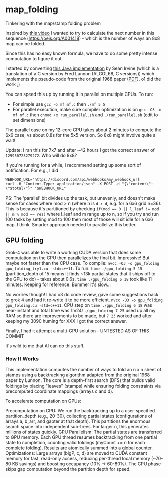 # map_folding
Tinkering with the map/stamp folding problem

Inspired by [this video](https://www.youtube.com/watch?v=sfH9uIY3ln4) I wanted to try to calculate the next number in this sequence (https://oeis.org/A001418) - which is the number of ways an 8x8 map can be folded. 

Since this has no easy known formula, we have to do some pretty intense computation to figure it out. 

I started by converting [this Java implementation](https://github.com/archmageirvine/joeis/blob/master/src/irvine/oeis/a001/A001415.java) by Sean Irvine (which is a translation of a C version by Fred Lunnon (ALGOL68, C versions)) which implements the pseudo-code from the original 1968 paper ([PDF](https://www.ams.org/journals/mcom/1968-22-101/S0025-5718-1968-0221957-8/S0025-5718-1968-0221957-8.pdf)). o1 did the work ;)

You can speed this up by running it in parallel on multiple CPUs. To run:

- For simple use `gcc -o mf mf.c` then `./mf 5 5`
- For parallel execution, make sure compiler optimization is on `gcc -O3 -o mf mf.c` then `chmod +x run_parallel.sh` and `./run_parallel.sh` (edit to set dimensions)

The parallel case on my 12-core CPU takes about 2 minutes to compute the 6x6 case, vs about 0.8s for the 5x5 version. So 8x8 might involve quite a wait!

Update: I ran this for 7x7 and after ~42 hours I got the correct answer of `129950723279272`. Who will do 8x8?

If you're running for a while, I recommend setting up some sort of notification. For e.g., I did

```
WEBHOOK_URL="https://discord.com/api/webhooks/my_webhook_url
curl -H "Content-Type: application/json" -X POST -d "{\"content\": \"$total\"}" "$WEBHOOK_URL"
```

PS: The 'parallel' bit divides up the task, but unevenly, and doesn't make sense for cases where mod > n (where n is `d x d`, e.g. for a 6x6 grid n=36). This is because it's partitioned by checking `if(mod == 0 || l_leaf != mod || m % mod == res)` where l_leaf and m range up to n, so if you try and run 100 tasks by setting mod to 100 then most of those will sit idle for a 6x6 map. I think. Smarter approach needed to parallelize this better.


## GPU folding

Grok-4 was able to write a working CUDA version that does some computation on the CPU then parallelizes the final bit. Impressive! But maybe not faster than the CPU case. To compile: `nvcc -O3 -o gpu_folding gpu_folding_try1.cu -std=c++11`. To run: `time ./gpu_folding 5 15` (partition_depth of 15 means it finds ~13k partial states that it ships off to the GPU to do) - takes about 0.6s. `time ./gpu_folding 6 18` took like 11 minutes. Keeping for reference. Bummer it's slow...

No worries though! I had o3 do code review, gave some suggestions back to grok 4 and had it re-write it to be more efficient. `nvcc -O3 -o gpu_folding gpu_folding.cu -std=c++11`. CPU step on `time ./gpu_folding 6 18` was near-instant and total time was 1m24! `./gpu_folding 7 25` used up all my RAM so there are improvements to be made, but `7 23` worked and after keeping my 3090 huming for XXX I got the correct answer.

Finally, I had it attempt a multi-GPU solution - UNTESTED AS OF THIS COMMIT

It's wild to me that AI can do this stuff.

### How It Works

This implementation computes the number of ways to fold an n x n sheet of stamps using a backtracking algorithm adapted from the original 1968 paper by Lunnon. The core is a depth-first search (DFS) that builds valid foldings by placing "leaves" (stamps) while ensuring folding constraints via precomputed coordinate mappings (arrays c and d).

To accelerate computation on GPUs:

Precomputation on CPU: We run the backtracking up to a user-specified partition_depth (e.g., 20-30), collecting partial states (configurations of arrays a, b_arr, and gapter at that depth). This partitions the enormous search space into independent sub-trees. For larger n, this generates millions of states quickly.
GPU Parallelism: The partial states are transferred to GPU memory. Each GPU thread resumes backtracking from one partial state to completion, counting valid foldings (myCount += n for each complete folding). Results are atomically summed into a global counter.
Optimizations: Large arrays (bigP, c, d) are moved to CUDA constant memory for fast, read-only access, reducing per-thread local memory (~70-80 KB savings) and boosting occupancy (10% → 60-80%). The CPU phase skips gap computation beyond the partition depth for speed.